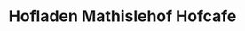 ---
title: "Hofladen Mathislehof Hofcafe"
url: /hinterzarten/hofladen-mathislehof-hofcafe/
shop: Hofladen
---